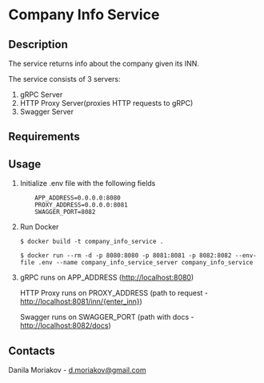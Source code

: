 # Company Info Service

## Description

The service returns info about the company given its INN.

The service consists of 3 servers:

1. gRPC Server
2. HTTP Proxy Server(proxies HTTP requests to gRPC)
3. Swagger Server

## Requirements

## Usage

1. Initialize .env file with the following fields

    ```dotenv
        APP_ADDRESS=0.0.0.0:8080
        PROXY_ADDRESS=0.0.0.0:8081
        SWAGGER_PORT=8082
    ```

2. Run Docker

    `` $ docker build -t company_info_service . ``

    `` $ docker run --rm -d -p 8080:8080 -p 8081:8081 -p 8082:8082 --env-file .env --name company_info_service_server company_info_service ``

3. gRPC runs on APP_ADDRESS (<http://localhost:8080>)

   HTTP Proxy runs on PROXY_ADDRESS (path to request - <http://localhost:8081/inn/{enter_inn}>)

   Swagger runs on SWAGGER_PORT (path with docs - <http://localhost:8082/docs>)

## Contacts

Danila Moriakov - d.moriakov@gmail.com
